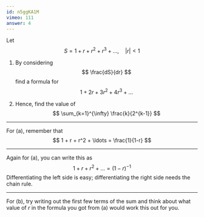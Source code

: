 ```yaml
---
id: n5ggKA1M
vimeo: 111
answer: 4
---
```


Let
$$
S = 1 + r + r^2 + r^3 + \ldots, \quad |r| < 1
$$

 1. By considering
    $$
    \frac{dS}{dr}
    $$
    find a formula for
    $$
    1 + 2r + 3r^2 + 4r^3 + \ldots
    $$

 1. Hence, find the value of
    $$
    \sum_{k=1}^{\infty} \frac{k}{2^{k-1}}
    $$

---

For (a), remember that
$$
1 + r + r^2 + \ldots = \frac{1}{1-r}
$$

---

Again for (a), you can write this as
$$
1 + r + r^2 + \ldots = (1-r)^{-1}
$$
Differentiating the left side is easy; differentiating the right side needs the chain rule.

---

For (b), try writing out the first few terms of the sum and think about what value of $r$ in the formula you got from (a) would work this out for you.
